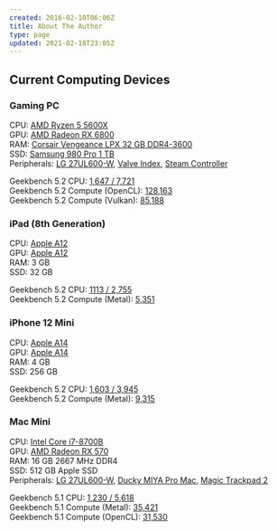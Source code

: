```yaml
---
created: 2016-02-10T06:06Z
title: About The Author
type: page
updated: 2021-02-18T23:05Z
---
```


## Current Computing Devices

### Gaming PC

CPU: [AMD Ryzen 5 5600X](https://www.amd.com/en/products/cpu/amd-ryzen-5-5600x)<br>
GPU: [AMD Radeon RX 6800](https://www.amd.com/en/products/graphics/amd-radeon-rx-6800)<br>
RAM: [Corsair Vengeance LPX 32 GB DDR4-3600](https://www.corsair.com/us/en/Categories/Products/Memory/VENGEANCE-LPX/p/CMK32GX4M2D3600C18)<br>
SSD: [Samsung 980 Pro 1 TB](https://www.samsung.com/us/computing/memory-storage/solid-state-drives/980-pro-pcie-4-0-nvme-ssd-250gb-mz-v8p250b-am/)<br>
Peripherals: [LG 27UL600-W](https://www.lg.com/us/monitors/lg-27UL600-W-4k-uhd-led-monitor), [Valve Index](https://www.valvesoftware.com/en/index), [Steam Controller](http://store.steampowered.com/app/353370/)

Geekbench 5.2 CPU: [1,647 / 7,721](https://browser.geekbench.com/v5/cpu/6576174)<br>
Geekbench 5.2 Compute (OpenCL): [128,163](https://browser.geekbench.com/v5/compute/2435126)<br>
Geekbench 5.2 Compute (Vulkan): [85,188](https://browser.geekbench.com/v5/compute/2435130)

### iPad (8th Generation)

CPU: [Apple A12](https://en.wikipedia.org/wiki/Apple_A12)<br>
GPU: [Apple A12](https://en.wikipedia.org/wiki/Apple_A12)<br>
RAM: 3 GB<br>
SSD: 32 GB

Geekbench 5.2 CPU: [1113 / 2,755](https://browser.geekbench.com/v5/cpu/6191212)<br>
Geekbench 5.2 Compute (Metal): [5,351](https://browser.geekbench.com/v5/compute/2323357)

### iPhone 12 Mini

CPU: [Apple A14](https://en.wikipedia.org/wiki/Apple_A14)<br>
GPU: [Apple A14](https://en.wikipedia.org/wiki/Apple_A14)<br>
RAM: 4 GB<br>
SSD: 256 GB

Geekbench 5.2 CPU: [1,603 / 3,945](https://browser.geekbench.com/v5/cpu/5167933)<br>
Geekbench 5.2 Compute (Metal): [9,315](https://browser.geekbench.com/v5/compute/1998970)

### Mac Mini

CPU: [Intel Core i7-8700B](https://ark.intel.com/products/134905/Intel-Core-i7-8700B-Processor-12M-Cache-up-to-4-60-GHz-)<br>
GPU: [AMD Radeon RX 570](https://www.amd.com/en/products/graphics/radeon-rx-570)<br>
RAM: 16 GB 2667 MHz DDR4<br>
SSD: 512 GB Apple SSD<br>
Peripherals: [LG 27UL600-W](https://www.lg.com/us/monitors/lg-27UL600-W-4k-uhd-led-monitor), [Ducky MIYA Pro Mac](https://mechanicalkeyboards.com/shop/index.php?l=product_detail&p=4285), [Magic Trackpad 2](https://en.wikipedia.org/wiki/Magic_Trackpad_2)

Geekbench 5.1 CPU: [1,230 / 5,618](https://browser.geekbench.com/v5/cpu/989607)<br>
Geekbench 5.1 Compute (Metal): [35,421](https://browser.geekbench.com/v5/compute/735313)<br>
Geekbench 5.1 Compute (OpenCL): [31,530](https://browser.geekbench.com/v5/compute/735318)
